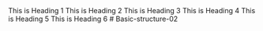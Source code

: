<title>Headings Example</title>
This is Heading 1
This is Heading 2
This is Heading 3
This is Heading 4
This is Heading 5
This is Heading 6
# Basic-structure-02

